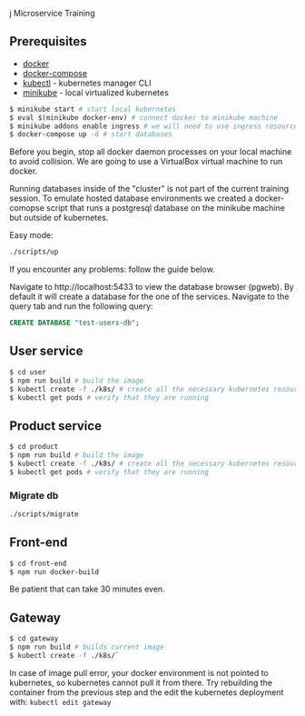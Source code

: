 j Microservice Training

## Prerequisites

- [docker](https://www.docker.com/)
- [docker-compose](https://docs.docker.com/compose/)
- [kubectl](https://kubernetes.io/docs/tasks/tools/install-kubectl/) - kubernetes manager CLI
- [minikube](https://github.com/kubernetes/minikube) - local virtualized kubernetes
```bash
$ minikube start # start local kubernetes
$ eval $(minikube docker-env) # connect docker to minikube machine
$ minikube addons enable ingress # we will need to use ingress resources
$ docker-compose up -d # start databases
```

Before you begin, stop all docker daemon processes on your local machine to avoid collision. We are going to use a VirtualBox virtual
machine to run docker.

Running databases inside of the "cluster" is not part of the current training session. To emulate hosted database
environments we created a docker-comopse script that runs a postgresql database on the minikube machine but outside of
kubernetes.

Easy mode:

```sh
./scripts/up
```

If you encounter any problems: follow the guide below.

Navigate to http://localhost:5433 to view the database browser (pgweb). By default it will create a database for the
one of the services. Navigate to the query tab and run the following query:
```sql
CREATE DATABASE "test-users-db";
```

## User service

```bash
$ cd user
$ npm run build # build the image
$ kubectl create -f ./k8s/ # create all the necessary kubernetes resources
$ kubectl get pods # verify that they are running
```

## Product service

```bash
$ cd product
$ npm run build # build the image
$ kubectl create -f ./k8s/ # create all the necessary kubernetes resources
$ kubectl get pods # verify that they are running
```

### Migrate db

```bash
./scripts/migrate
```

## Front-end

```bash
$ cd front-end
$ npm run docker-build
```

Be patient that can take 30 minutes even.

## Gateway

```bash
$ cd gateway
$ npm run build # builds current image
$ kubectl create -f ./k8s/`
```

In case of image pull error, your docker environment is not pointed to kubernetes, so kubernetes cannot pull it from
there. Try rebuilding the container from the previous step and the edit the kubernetes deployment with:
`kubectl edit gateway`

